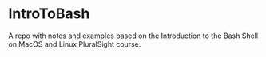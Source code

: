 # IntroToBash
A repo with notes and examples based on the Introduction to the Bash Shell on MacOS and Linux PluralSight course.
